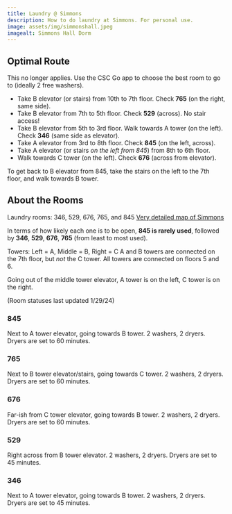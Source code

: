 ```yaml
---
title: Laundry @ Simmons
description: How to do laundry at Simmons. For personal use.
image: assets/img/simmonshall.jpeg
imagealt: Simmons Hall Dorm
---
```


## Optimal Route
This no longer applies. Use the CSC Go app to choose the best room to go to (ideally 2 free washers).

- Take B elevator (or stairs) from 10th to 7th floor. Check **765** (on the right, same side).
- Take B elevator from 7th to 5th floor. Check **529** (across). No stair access!
- Take B elevator from 5th to 3rd floor. Walk towards A tower (on the left). Check **346** (same side as elevator).
- Take A elevator from 3rd to 8th floor. Check **845** (on the left, across).
- Take A elevator (or stairs *on the left from 845*) from 8th to 6th floor.
- Walk towards C tower (on the left). Check **676** (across from elevator).

To get back to B elevator from 845, take the stairs on the left to the 7th floor, and walk towards B tower.

## About the Rooms
Laundry rooms: 346, 529, 676, 765, and 845
[Very detailed map of Simmons](https://simmons-hall.scripts.mit.edu:444/rooming/)

In terms of how likely each one is to be open, **845 is rarely used**, followed by **346**, **529**, **676**, **765** (from least to most used).

Towers: Left = A, Middle = B, Right = C
A and B towers are connected on the 7th floor, but *not* the C tower. All towers are connected on floors 5 and 6.

Going out of the middle tower elevator, A tower is on the left, C tower is on the right.

(Room statuses last updated 1/29/24)

### 845
Next to A tower elevator, going towards B tower. 2 washers, 2 dryers. Dryers are set to 60 minutes.

### 765
Next to B tower elevator/stairs, going towards C tower. 2 washers, 2 dryers. Dryers are set to 60 minutes.

### 676
Far-ish from C tower elevator, going towards B tower. 2 washers, 2 dryers. Dryers are set to 60 minutes.

### 529
Right across from B tower elevator. 2 washers, 2 dryers. Dryers are set to 45 minutes.

### 346
Next to A tower elevator, going towards B tower. 2 washers, 2 dryers. Dryers are set to 45 minutes.
